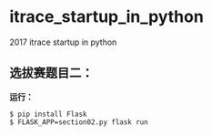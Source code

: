 # itrace_startup_in_python
2017 itrace startup in python

## 选拔赛题目二：
**运行：**
``` shell
$ pip install Flask
$ FLASK_APP=section02.py flask run
```
